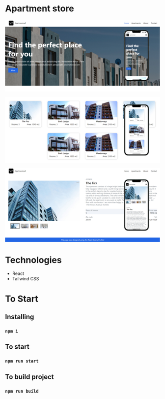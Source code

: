 # Apartment store

![Home](https://github.com/Alex-Hlatsko/react-apartment-store/blob/main/public/img/for_readme/img1.jpg)

![Apartments](https://github.com/Alex-Hlatsko/react-apartment-store/blob/main/public/img/for_readme/img2.jpg)

![Apartment](https://github.com/Alex-Hlatsko/react-apartment-store/blob/main/public/img/for_readme/img3.jpg)

# Technologies
- React
- Tailwind CSS

# To Start

## Installing
### `npm i`

## To start
### `npm run start`

## To build project
### `npm run build`